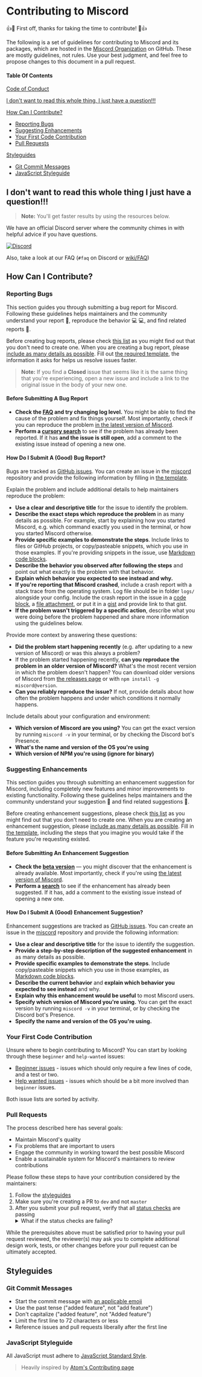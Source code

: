# Contributing to Miscord

:+1::tada: First off, thanks for taking the time to contribute! :tada::+1:

The following is a set of guidelines for contributing to Miscord and its packages, which are hosted in the [Miscord Organization](https://github.com/miscord) on GitHub. These are mostly guidelines, not rules. Use your best judgment, and feel free to propose changes to this document in a pull request.

#### Table Of Contents

[Code of Conduct](CODE_OF_CONDUCT.md)

[I don't want to read this whole thing, I just have a question!!!](#i-dont-want-to-read-this-whole-thing-i-just-have-a-question)

[How Can I Contribute?](#how-can-i-contribute)
  * [Reporting Bugs](#reporting-bugs)
  * [Suggesting Enhancements](#suggesting-enhancements)
  * [Your First Code Contribution](#your-first-code-contribution)
  * [Pull Requests](#pull-requests)

[Styleguides](#styleguides)
  * [Git Commit Messages](#git-commit-messages)
  * [JavaScript Styleguide](#javascript-styleguide)

## I don't want to read this whole thing I just have a question!!!

> **Note:** You'll get faster results by using the resources below.

We have an official Discord server where the community chimes in with helpful advice if you have questions.

[![Discord](https://discord.com/api/guilds/431471556540104724/embed.png)](https://discord.gg/DkmTvVz)

Also, take a look at our FAQ (`#faq` on Discord or [wiki/FAQ](https://wiki.miscord.net/FAQ))

## How Can I Contribute?

### Reporting Bugs

This section guides you through submitting a bug report for Miscord. Following these guidelines helps maintainers and the community understand your report :pencil:, reproduce the behavior :computer: :computer:, and find related reports :mag_right:.

Before creating bug reports, please check [this list](#before-submitting-a-bug-report) as you might find out that you don't need to create one. When you are creating a bug report, please [include as many details as possible](#how-do-i-submit-a-good-bug-report). Fill out [the required template](.github/ISSUE_TEMPLATE/Bug_report.md), the information it asks for helps us resolve issues faster.

> **Note:** If you find a **Closed** issue that seems like it is the same thing that you're experiencing, open a new issue and include a link to the original issue in the body of your new one.

#### Before Submitting A Bug Report

* **Check the [FAQ](https://github.com/miscord/miscord/wiki/FAQ) and try changing log level.** You might be able to find the cause of the problem and fix things yourself. Most importantly, check if you can reproduce the problem [in the latest version of Miscord](https://github.com/miscord/miscord/wiki/Updating).
* **Perform a [cursory search](https://github.com/miscord/miscord/issues)** to see if the problem has already been reported. If it has **and the issue is still open**, add a comment to the existing issue instead of opening a new one.

#### How Do I Submit A (Good) Bug Report?

Bugs are tracked as [GitHub issues](https://guides.github.com/features/issues/). You can create an issue in the [miscord](https://github.com/miscord/miscord/issues) repository and provide the following information by filling in [the template](.github/ISSUE_TEMPLATE/Bug_report.md).

Explain the problem and include additional details to help maintainers reproduce the problem:

* **Use a clear and descriptive title** for the issue to identify the problem.
* **Describe the exact steps which reproduce the problem** in as many details as possible. For example, start by explaining how you started Miscord, e.g. which command exactly you used in the terminal, or how you started Miscord otherwise.
* **Provide specific examples to demonstrate the steps**. Include links to files or GitHub projects, or copy/pasteable snippets, which you use in those examples. If you're providing snippets in the issue, use [Markdown code blocks](https://help.github.com/articles/markdown-basics/#multiple-lines).
* **Describe the behavior you observed after following the steps** and point out what exactly is the problem with that behavior.
* **Explain which behavior you expected to see instead and why.**
* **If you're reporting that Miscord crashed**, include a crash report with a stack trace from the operating system. Log file should be in folder `logs/` alongside your config. Include the crash report in the issue in a [code block](https://help.github.com/articles/markdown-basics/#multiple-lines), a [file attachment](https://help.github.com/articles/file-attachments-on-issues-and-pull-requests/), or put it in a [gist](https://gist.github.com/) and provide link to that gist.
* **If the problem wasn't triggered by a specific action**, describe what you were doing before the problem happened and share more information using the guidelines below.

Provide more context by answering these questions:

* **Did the problem start happening recently** (e.g. after updating to a new version of Miscord) or was this always a problem?
* If the problem started happening recently, **can you reproduce the problem in an older version of Miscord?** What's the most recent version in which the problem doesn't happen? You can download older versions of Miscord from [the releases page](https://github.com/miscord/miscord/releases) or with `npm install -g miscord@version`.
* **Can you reliably reproduce the issue?** If not, provide details about how often the problem happens and under which conditions it normally happens.

Include details about your configuration and environment:

* **Which version of Miscord are you using?** You can get the exact version by running `miscord -v` in your terminal, or by checking the Discord bot's Presence.
* **What's the name and version of the OS you're using**
* **Which version of NPM you're using (ignore for binary)**

### Suggesting Enhancements

This section guides you through submitting an enhancement suggestion for Miscord, including completely new features and minor improvements to existing functionality. Following these guidelines helps maintainers and the community understand your suggestion :pencil: and find related suggestions :mag_right:.

Before creating enhancement suggestions, please check [this list](#before-submitting-an-enhancement-suggestion) as you might find out that you don't need to create one. When you are creating an enhancement suggestion, please [include as many details as possible](#how-do-i-submit-a-good-enhancement-suggestion). Fill in [the template](.github/ISSUE_TEMPLATE/Feature_request.md), including the steps that you imagine you would take if the feature you're requesting existed.

#### Before Submitting An Enhancement Suggestion

* **Check the [beta version](https://github.com/miscord/miscord/wiki/Beta-version)** — you might discover that the enhancement is already available. Most importantly, check if you're using [the latest version of Miscord](https://github.com/miscord/miscord/wiki/Updating).
* **Perform a [search](https://github.com/miscord/miscord/issues?q=is%3Aissue+is%3Aopen+label%3Aenhancement+sort%3Aupdated-desc)** to see if the enhancement has already been suggested. If it has, add a comment to the existing issue instead of opening a new one.

#### How Do I Submit A (Good) Enhancement Suggestion?

Enhancement suggestions are tracked as [GitHub issues](https://guides.github.com/features/issues/). You can create an issue in the [miscord](https://github.com/miscord/miscord/issues) repository and provide the following information:

* **Use a clear and descriptive title** for the issue to identify the suggestion.
* **Provide a step-by-step description of the suggested enhancement** in as many details as possible.
* **Provide specific examples to demonstrate the steps**. Include copy/pasteable snippets which you use in those examples, as [Markdown code blocks](https://help.github.com/articles/markdown-basics/#multiple-lines).
* **Describe the current behavior** and **explain which behavior you expected to see instead** and why.
* **Explain why this enhancement would be useful** to most Miscord users.
* **Specify which version of Miscord you're using.** You can get the exact version by running `miscord -v` in your terminal, or by checking the Discord bot's Presence.
* **Specify the name and version of the OS you're using.**

### Your First Code Contribution

Unsure where to begin contributing to Miscord? You can start by looking through these `beginner` and `help-wanted` issues:

* [Beginner issues][beginner] - issues which should only require a few lines of code, and a test or two.
* [Help wanted issues][help-wanted] - issues which should be a bit more involved than `beginner` issues.

Both issue lists are sorted by activity.

### Pull Requests

The process described here has several goals:

- Maintain Miscord's quality
- Fix problems that are important to users
- Engage the community in working toward the best possible Miscord
- Enable a sustainable system for Miscord's maintainers to review contributions

Please follow these steps to have your contribution considered by the maintainers:

1. Follow the [styleguides](#styleguides)
2. Make sure you're creating a PR to `dev` and not `master`
3. After you submit your pull request, verify that all [status checks](https://help.github.com/articles/about-status-checks/) are passing <details><summary>What if the status checks are failing?</summary>If a status check is failing, and you believe that the failure is unrelated to your change, please leave a comment on the pull request explaining why you believe the failure is unrelated. A maintainer will re-run the status check for you. If we conclude that the failure was a false positive, then we will open an issue to track that problem with our status check suite.</details>

While the prerequisites above must be satisfied prior to having your pull request reviewed, the reviewer(s) may ask you to complete additional design work, tests, or other changes before your pull request can be ultimately accepted.

## Styleguides

### Git Commit Messages

* Start the commit message with [an applicable emoji](https://gitmoji.carloscuesta.me/)
* Use the past tense ("added feature", not "add feature")
* Don't capitalize ("added feature", not "Added feature")
* Limit the first line to 72 characters or less
* Reference issues and pull requests liberally after the first line

### JavaScript Styleguide

All JavaScript must adhere to [JavaScript Standard Style](https://standardjs.com/).

> Heavily inspired by [Atom's Contributing page](https://github.com/atom/atom/blob/master/CONTRIBUTING.md)

[beginner]:https://github.com/miscord/miscord/issues?utf8=%E2%9C%93&q=is%3Aissue+is%3Aopen+sort%3Aupdated-desc+label%3A%22beginner%22
[help-wanted]:https://github.com/miscord/miscord/issues?q=is%3Aissue+is%3Aopen+sort%3Aupdated-desc+label%3A%22help+wanted%22
